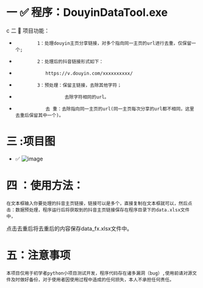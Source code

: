 

# 一 ✅ 程序：DouyinDataTool.exe

c 二 📝 项目功能：
*             1：处理douyin主页分享链接，对多个指向同一主页的url进行去重，仅保留一个;
*             2：处理后的抖音链接形式如下：
*                https://v.douyin.com/xxxxxxxxxx/
*             3：预处理：保留主链接，去除其他字符；
*                       去除字符相同的url。
*                去 重：去除指向同一主页的url(同一主页每次分享的url都不相同，这里去重后保留其中一个)。
            

# 三 :项目图

* ✅ ![image](https://github.com/user-attachments/assets/444d180d-703f-4685-a2ba-6c3fa8668f3e)

# 四 ：使用方法：
    在文本框输入你要处理的抖音主页链接，链接可以是多个，直接复制在文本框就可以，然后点击：数据预处理，程序运行后将获取到的抖音主页链接保存在程序目录下的data.xlsx文件中，
点击去重后将去重后的内容保存data_fx.xlsx文件中。

# 五：注意事项
    本项目仅用于初学者python小项目测试开发，程序代码存在诸多漏洞（bug）,使用前请对源文件及时做好备份，对于使用者因使用过程中造成的任何损失，本人不承担任何责任。



